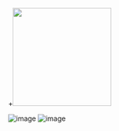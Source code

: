 +<img src="https://github.com/jabdelmalak/Node-Red-Examples/blob/e4d9f04f317b4f3957d31a676d230edffb29196c/PLC%20Logic/counter.gif?raw=true" width="200px">

![image](https://github.com/jabdelmalak/Node-Red-Examples/assets/42245728/5e1dba89-555a-4fe1-8220-4f1f59237f42)
![image](https://github.com/jabdelmalak/Node-Red-Examples/assets/42245728/d3adefd7-256f-4119-a581-03d70ee36e32)

